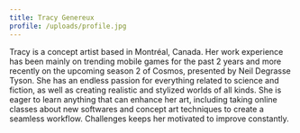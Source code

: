 ```yaml
---
title: Tracy Genereux
profile: /uploads/profile.jpg
---
```

Tracy is a concept artist based in Montréal, Canada. Her work experience has been mainly on trending mobile games for the past 2 years and more recently on the upcoming season 2 of Cosmos, presented by Neil Degrasse Tyson. She has an endless passion for everything related to science and fiction, as well as creating realistic and stylized worlds of all kinds.
She is eager to learn anything that can enhance her art, including taking online classes about new softwares and concept art techniques to create a seamless workflow. Challenges keeps her motivated to improve constantly.
